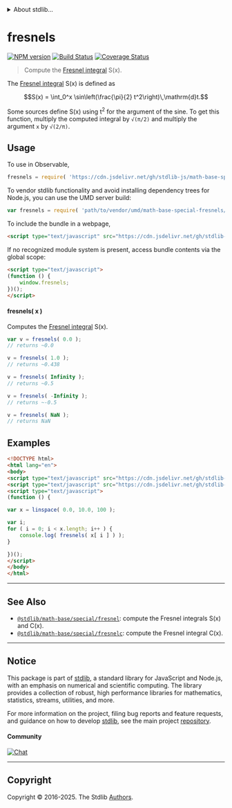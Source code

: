 <!--

@license Apache-2.0

Copyright (c) 2018 The Stdlib Authors.

Licensed under the Apache License, Version 2.0 (the "License");
you may not use this file except in compliance with the License.
You may obtain a copy of the License at

   http://www.apache.org/licenses/LICENSE-2.0

Unless required by applicable law or agreed to in writing, software
distributed under the License is distributed on an "AS IS" BASIS,
WITHOUT WARRANTIES OR CONDITIONS OF ANY KIND, either express or implied.
See the License for the specific language governing permissions and
limitations under the License.

-->


<details>
  <summary>
    About stdlib...
  </summary>
  <p>We believe in a future in which the web is a preferred environment for numerical computation. To help realize this future, we've built stdlib. stdlib is a standard library, with an emphasis on numerical and scientific computation, written in JavaScript (and C) for execution in browsers and in Node.js.</p>
  <p>The library is fully decomposable, being architected in such a way that you can swap out and mix and match APIs and functionality to cater to your exact preferences and use cases.</p>
  <p>When you use stdlib, you can be absolutely certain that you are using the most thorough, rigorous, well-written, studied, documented, tested, measured, and high-quality code out there.</p>
  <p>To join us in bringing numerical computing to the web, get started by checking us out on <a href="https://github.com/stdlib-js/stdlib">GitHub</a>, and please consider <a href="https://opencollective.com/stdlib">financially supporting stdlib</a>. We greatly appreciate your continued support!</p>
</details>

# fresnels

[![NPM version][npm-image]][npm-url] [![Build Status][test-image]][test-url] [![Coverage Status][coverage-image]][coverage-url] <!-- [![dependencies][dependencies-image]][dependencies-url] -->

> Compute the [Fresnel integral][fresnel-integral] S(x).

<section class="intro">

The [Fresnel integral][fresnel-integral] S(x) is defined as

<!-- <equation class="equation" label="eq:fresnel_integral" align="center" raw="S(x) = \int_0^x \sin\left(\frac{\pi}{2} t^2\right)\,\mathrm{d}t." alt="Fresnel integral S(x)"> -->

```math
S(x) = \int_0^x \sin\left(\frac{\pi}{2} t^2\right)\,\mathrm{d}t.
```

<!-- <div class="equation" align="center" data-raw-text="S(x) = \int_0^x \sin\left(\frac{\pi}{2} t^2\right)\,\mathrm{d}t." data-equation="eq:fresnel_integral">
    <img src="https://cdn.jsdelivr.net/gh/stdlib-js/stdlib@591cf9d5c3a0cd3c1ceec961e5c49d73a68374cb/lib/node_modules/@stdlib/math/base/special/fresnels/docs/img/equation_fresnel_integral.svg" alt="Fresnel integral S(x)">
    <br>
</div> -->

<!-- </equation> -->

Some sources define S(x) using t<sup>2</sup> for the argument of the sine. To get this function, multiply the computed integral by `√(π/2)` and multiply the argument `x` by `√(2/π)`.

</section>

<!-- /.intro -->



<section class="usage">

## Usage

To use in Observable,

```javascript
fresnels = require( 'https://cdn.jsdelivr.net/gh/stdlib-js/math-base-special-fresnels@umd/browser.js' )
```

To vendor stdlib functionality and avoid installing dependency trees for Node.js, you can use the UMD server build:

```javascript
var fresnels = require( 'path/to/vendor/umd/math-base-special-fresnels/index.js' )
```

To include the bundle in a webpage,

```html
<script type="text/javascript" src="https://cdn.jsdelivr.net/gh/stdlib-js/math-base-special-fresnels@umd/browser.js"></script>
```

If no recognized module system is present, access bundle contents via the global scope:

```html
<script type="text/javascript">
(function () {
    window.fresnels;
})();
</script>
```

#### fresnels( x )

Computes the [Fresnel integral][fresnel-integral] S(x).

```javascript
var v = fresnels( 0.0 );
// returns ~0.0

v = fresnels( 1.0 );
// returns ~0.438

v = fresnels( Infinity );
// returns ~0.5

v = fresnels( -Infinity );
// returns ~-0.5

v = fresnels( NaN );
// returns NaN
```

</section>

<!-- /.usage -->

<section class="examples">

## Examples

<!-- eslint no-undef: "error" -->

```html
<!DOCTYPE html>
<html lang="en">
<body>
<script type="text/javascript" src="https://cdn.jsdelivr.net/gh/stdlib-js/array-base-linspace@umd/browser.js"></script>
<script type="text/javascript" src="https://cdn.jsdelivr.net/gh/stdlib-js/math-base-special-fresnels@umd/browser.js"></script>
<script type="text/javascript">
(function () {

var x = linspace( 0.0, 10.0, 100 );

var i;
for ( i = 0; i < x.length; i++ ) {
    console.log( fresnels( x[ i ] ) );
}

})();
</script>
</body>
</html>
```

</section>

<!-- /.examples -->

<!-- C interface documentation. -->



<!-- Section for related `stdlib` packages. Do not manually edit this section, as it is automatically populated. -->

<section class="related">

* * *

## See Also

-   <span class="package-name">[`@stdlib/math-base/special/fresnel`][@stdlib/math/base/special/fresnel]</span><span class="delimiter">: </span><span class="description">compute the Fresnel integrals S(x) and C(x).</span>
-   <span class="package-name">[`@stdlib/math-base/special/fresnelc`][@stdlib/math/base/special/fresnelc]</span><span class="delimiter">: </span><span class="description">compute the Fresnel integral C(x).</span>

</section>

<!-- /.related -->

<!-- Section for all links. Make sure to keep an empty line after the `section` element and another before the `/section` close. -->


<section class="main-repo" >

* * *

## Notice

This package is part of [stdlib][stdlib], a standard library for JavaScript and Node.js, with an emphasis on numerical and scientific computing. The library provides a collection of robust, high performance libraries for mathematics, statistics, streams, utilities, and more.

For more information on the project, filing bug reports and feature requests, and guidance on how to develop [stdlib][stdlib], see the main project [repository][stdlib].

#### Community

[![Chat][chat-image]][chat-url]

---

## Copyright

Copyright &copy; 2016-2025. The Stdlib [Authors][stdlib-authors].

</section>

<!-- /.stdlib -->

<!-- Section for all links. Make sure to keep an empty line after the `section` element and another before the `/section` close. -->

<section class="links">

[npm-image]: http://img.shields.io/npm/v/@stdlib/math-base-special-fresnels.svg
[npm-url]: https://npmjs.org/package/@stdlib/math-base-special-fresnels

[test-image]: https://github.com/stdlib-js/math-base-special-fresnels/actions/workflows/test.yml/badge.svg?branch=main
[test-url]: https://github.com/stdlib-js/math-base-special-fresnels/actions/workflows/test.yml?query=branch:main

[coverage-image]: https://img.shields.io/codecov/c/github/stdlib-js/math-base-special-fresnels/main.svg
[coverage-url]: https://codecov.io/github/stdlib-js/math-base-special-fresnels?branch=main

<!--

[dependencies-image]: https://img.shields.io/david/stdlib-js/math-base-special-fresnels.svg
[dependencies-url]: https://david-dm.org/stdlib-js/math-base-special-fresnels/main

-->

[chat-image]: https://img.shields.io/gitter/room/stdlib-js/stdlib.svg
[chat-url]: https://app.gitter.im/#/room/#stdlib-js_stdlib:gitter.im

[stdlib]: https://github.com/stdlib-js/stdlib

[stdlib-authors]: https://github.com/stdlib-js/stdlib/graphs/contributors

[umd]: https://github.com/umdjs/umd
[es-module]: https://developer.mozilla.org/en-US/docs/Web/JavaScript/Guide/Modules

[deno-url]: https://github.com/stdlib-js/math-base-special-fresnels/tree/deno
[deno-readme]: https://github.com/stdlib-js/math-base-special-fresnels/blob/deno/README.md
[umd-url]: https://github.com/stdlib-js/math-base-special-fresnels/tree/umd
[umd-readme]: https://github.com/stdlib-js/math-base-special-fresnels/blob/umd/README.md
[esm-url]: https://github.com/stdlib-js/math-base-special-fresnels/tree/esm
[esm-readme]: https://github.com/stdlib-js/math-base-special-fresnels/blob/esm/README.md
[branches-url]: https://github.com/stdlib-js/math-base-special-fresnels/blob/main/branches.md

[fresnel-integral]: https://en.wikipedia.org/wiki/Fresnel_integral

<!-- <related-links> -->

[@stdlib/math/base/special/fresnel]: https://github.com/stdlib-js/math-base-special-fresnel/tree/umd

[@stdlib/math/base/special/fresnelc]: https://github.com/stdlib-js/math-base-special-fresnelc/tree/umd

<!-- </related-links> -->

</section>

<!-- /.links -->
